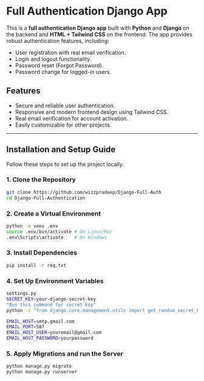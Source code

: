 # Full Authentication Django App

This is a **full authentication Django app** built with **Python** and **Django** on the backend and **HTML + Tailwind CSS** on the frontend. The app provides robust authentication features, including:

- User registration with real email verification.
- Login and logout functionality.
- Password reset (Forgot Password).
- Password change for logged-in users.

## Features
- Secure and reliable user authentication.
- Responsive and modern frontend design using Tailwind CSS.
- Real email verification for account activation.
- Easily customizable for other projects.

---

## Installation and Setup Guide

Follow these steps to set up the project locally:

### 1. Clone the Repository
```bash
git clone https://github.com/wizzpradeep/Django-Full-Auth
cd Django-Full-Authentication
```
### 2. Create a Virtual Environment
```bash
python -m venv .env
source .env/bin/activate # On Linux/Mac
.env\Scripts\activate    # On Windows
```
### 3. Install Dependencies
```bash
pip install -r req.txt
```
### 4. Set Up Environment Variables
```bash
settings.py
SECRET_KEY=your-django-secret-key
"Run this command for secret key"
python -c "from django.core.management.utils import get_random_secret_key; print(get_random_secret_key())"

EMAIL_HOST=smtp.gmail.com
EMAIL_PORT=587
EMAIL_HOST_USER=youremail@gmail.com
EMAIL_HOST_PASSWORD=yourpassword
```
### 5. Apply Migrations and run the Server
```bash
python manage.py migrate
python manage.py runserver
```

